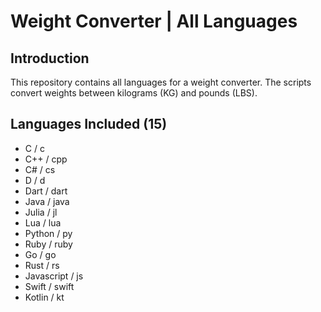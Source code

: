 # Weight Converter | All Languages

## Introduction
This repository contains all languages for a weight converter. The scripts convert weights between kilograms (KG) and pounds (LBS).

## Languages Included (15)
- C / c
- C++ / cpp
- C# / cs
- D / d
- Dart / dart
- Java / java
- Julia / jl
- Lua / lua
- Python / py
- Ruby / ruby
- Go / go
- Rust / rs
- Javascript / js
- Swift / swift
- Kotlin / kt
